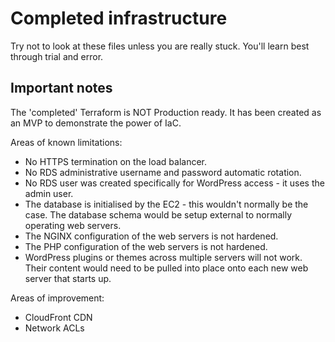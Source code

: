 # Completed infrastructure

Try not to look at these files unless you are really stuck. You'll learn best through trial and error.

## Important notes
The 'completed' Terraform is NOT Production ready. It has been created as an MVP to demonstrate the power of IaC.

Areas of known limitations:
- No HTTPS termination on the load balancer.
- No RDS administrative username and password automatic rotation.
- No RDS user was created specifically for WordPress access - it uses the admin user.
- The database is initialised by the EC2 - this wouldn't normally be the case. The database schema would be setup external to normally operating web servers.
- The NGINX configuration of the web servers is not hardened.
- The PHP configuration of the web servers is not hardened.
- WordPress plugins or themes across multiple servers will not work. Their content would need to be pulled into place onto each new web server that starts up.

Areas of improvement:
- CloudFront CDN
- Network ACLs

